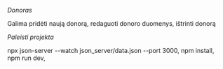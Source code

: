 *Donoras*

Galima pridėti naują donorą, redaguoti donoro duomenys, ištrinti donorą

*Paleisti projekta*

npx json-server --watch json_server/data.json --port 3000, 
npm install, 
npm run dev, 
